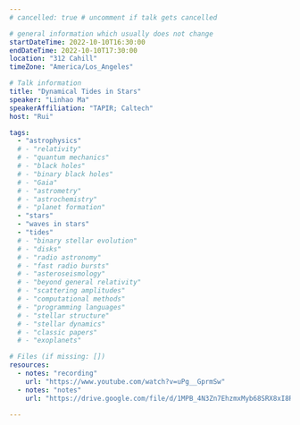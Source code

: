 ```yaml
---
# cancelled: true # uncomment if talk gets cancelled

# general information which usually does not change
startDateTime: 2022-10-10T16:30:00
endDateTime: 2022-10-10T17:30:00
location: "312 Cahill"
timeZone: "America/Los_Angeles"

# Talk information
title: "Dynamical Tides in Stars"
speaker: "Linhao Ma"
speakerAffiliation: "TAPIR; Caltech"
host: "Rui"

tags:
  - "astrophysics"
  # - "relativity"
  # - "quantum mechanics"
  # - "black holes"
  # - "binary black holes"
  # - "Gaia"
  # - "astrometry"
  # - "astrochemistry"
  # - "planet formation"
  - "stars"
  - "waves in stars"
  - "tides"
  # - "binary stellar evolution"
  # - "disks"
  # - "radio astronomy"
  # - "fast radio bursts"
  # - "asteroseismology"
  # - "beyond general relativity"
  # - "scattering amplitudes"
  # - "computational methods"
  # - "programming languages"
  # - "stellar structure"
  # - "stellar dynamics"
  # - "classic papers"
  # - "exoplanets"

# Files (if missing: [])
resources:
  - notes: "recording"
    url: "https://www.youtube.com/watch?v=uPg__GprmSw"
  - notes: "notes"
    url: "https://drive.google.com/file/d/1MPB_4N3Zn7EhzmxMyb68SRX8xI8RCZhh/view?usp=drive_link"

---
```



